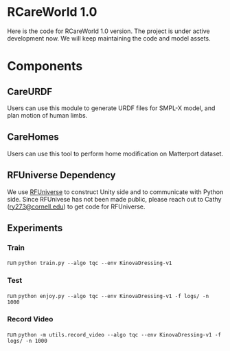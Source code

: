 # RCareWorld 1.0
Here is the code for RCareWorld 1.0 version. The project is under active development now. We will keep maintaining the code and model assets.

# Components
## CareURDF
Users can use this module to generate URDF files for SMPL-X model, and plan motion of human limbs.
## CareHomes
Users can use this tool to perform home modification on Matterport dataset.

## RFUniverse Dependency
We use [RFUniverse](https://wenqiangx.github.io/robotflowproject/project/rfuniverse/) to construct Unity side and to communicate with Python side. 
Since RFUnivese has not been made public, please reach out to Cathy (ry273@cornell.edu) to get code for RFUniverse.

## Experiments
### Train
run `python train.py --algo tqc --env KinovaDressing-v1`
### Test
run `python enjoy.py --algo tqc --env KinovaDressing-v1 -f logs/ -n 1000`
### Record Video
run `python -m utils.record_video --algo tqc --env KinovaDressing-v1 -f logs/ -n 1000`
